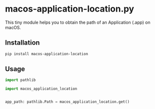 # macos-application-location.py

This tiny module helps you to obtain the path of an Application (.app) on macOS.

## Installation

```sh
pip install macos-application-location
```

## Usage

```py
import pathlib

import macos_application_location


app_path: pathlib.Path = macos_application_location.get()
```
